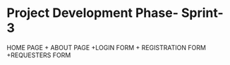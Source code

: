 # Project Development Phase- Sprint-3

HOME PAGE + ABOUT PAGE +LOGIN FORM + REGISTRATION FORM +REQUESTERS FORM


